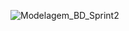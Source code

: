 ![Modelagem_BD_Sprint2](https://user-images.githubusercontent.com/111433915/233791341-9ad7ca50-7fd7-4155-9c56-660c642b1653.png)
